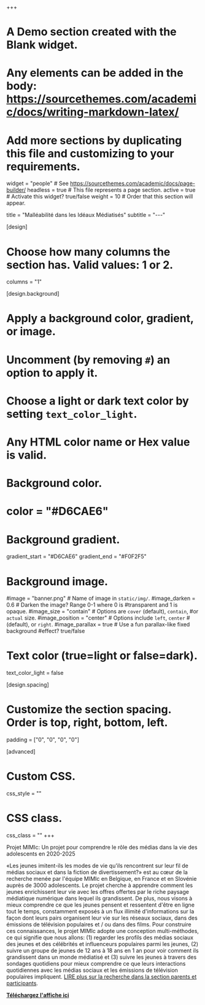+++
# A Demo section created with the Blank widget.
# Any elements can be added in the body: https://sourcethemes.com/academic/docs/writing-markdown-latex/
# Add more sections by duplicating this file and customizing to your requirements.

widget = "people"  # See https://sourcethemes.com/academic/docs/page-builder/
headless = true  # This file represents a page section.
active = true  # Activate this widget? true/false
weight = 10  # Order that this section will appear.

title = "Malléabilité dans les Idéaux Médiatisés"
subtitle = "---"

[design]
  # Choose how many columns the section has. Valid values: 1 or 2.
  columns = "1"

[design.background]
  # Apply a background color, gradient, or image.
  #   Uncomment (by removing `#`) an option to apply it.
  #   Choose a light or dark text color by setting `text_color_light`.
  #   Any HTML color name or Hex value is valid.

  # Background color.
  # color = "#D6CAE6"
  
  # Background gradient.
  gradient_start = "#D6CAE6"
  gradient_end = "#F0F2F5"
  
  # Background image.
  #image = "banner.png"  # Name of image in `static/img/`.
#image_darken = 0.6  # Darken the image? Range 0-1 where 0 is #transparent and 1 is opaque.
#image_size = "contain"  #  Options are `cover` (default), `contain`, #or `actual` size.
#image_position = "center"  # Options include `left`, `center` #(default), or `right`.
#image_parallax = true  # Use a fun parallax-like fixed background #effect? true/false

  # Text color (true=light or false=dark).
  text_color_light = false

[design.spacing]
  # Customize the section spacing. Order is top, right, bottom, left.
  padding = ["0", "0", "0", "0"]

[advanced]
 # Custom CSS. 
 css_style = ""
 
 # CSS class.
 css_class = ""
+++

Projet MIMIc: Un projet pour comprendre le rôle des médias dans la vie des adolescents en 2020-2025

«Les jeunes imitent-ils les modes de vie qu'ils rencontrent sur leur fil de médias sociaux et dans la fiction de divertissement?» est au cœur de la recherche menée par l'équipe MIMIc en Belgique, en France et en Slovénie auprès de 3000 adolescents. Le projet cherche à apprendre comment les jeunes enrichissent leur vie avec les offres offertes par le riche paysage médiatique numérique dans lequel ils grandissent. De plus, nous visons à mieux comprendre ce que les jeunes pensent et ressentent d'être en ligne tout le temps, constamment exposés à un flux illimité d'informations sur la façon dont leurs pairs organisent leur vie sur les réseaux sociaux, dans des émissions de télévision populaires et / ou dans des films. Pour construire ces connaissances, le projet MIMIc adopte une conception multi-méthodes, ce qui signifie que nous allons: (1) regarder les profils des médias sociaux des jeunes et des célébrités et influenceurs populaires parmi les jeunes, (2) suivre un groupe de jeunes de 12 ans à 18 ans en 1 an pour voir comment ils grandissent dans un monde médiatisé et (3) suivre les jeunes à travers des sondages quotidiens pour mieux comprendre ce que leurs interactions quotidiennes avec les médias sociaux et les émissions de télévision populaires impliquent. [LIRE plus sur la recherche dans la section parents et participants](http://www.projectmimic.eu/fr/parents/).

<a href="/img/poster_FR.pdf" tabindex="-1"><strong>Téléchargez l'affiche ici</strong></a>